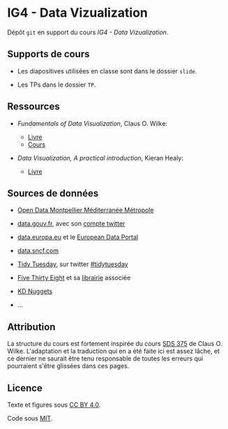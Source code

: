 # IG4 - Data Vizualization

Dépôt `git` en support du cours *IG4 - Data Vizualization*.

## Supports de cours

* Les diapositives utilisées en classe sont dans le dossier `slide`.

* Les TPs dans le dossier `TP`.

## Ressources

* *Fundamentals of Data Visualization*, Claus O. Wilke:
  * [Livre](https://clauswilke.com/dataviz/)
  * [Cours](https://wilkelab.org/SDS375/)

* *Data Visualization, A practical introduction*, Kieran Healy:
  * [Livre](https://socviz.co/)

## Sources de données

* [Open Data Montpellier Méditerranée Métropole](https://data.montpellier3m.fr/datasets)

* [data.gouv.fr](https://www.data.gouv.fr/fr/),
avec son [compte twitter](https://twitter.com/datagouvfr)

* [data.europa.eu](https://data.europa.eu/euodp/en/home) et le [European Data Portal](https://www.europeandataportal.eu/en)

* [data.sncf.com](https://data.sncf.com)

* [Tidy Tuesday](https://github.com/rfordatascience/tidytuesday#datasets), sur twitter [#tidytuesday](https://twitter.com/search?q=%23tidytuesday)

* [Five Thirty Eight](https://data.fivethirtyeight.com/) 
et sa [librairie](https://CRAN.R-project.org/package=fivethirtyeight) associée

* [KD Nuggets](https://www.kdnuggets.com/datasets/index.html)

* ...

<!--## Contributions

* Créer une "pull request" (PR) à partir d'une branche séparée.

* Respecter la structure des dossiers.

* Messages de "commits" et "PR" informatifs :
	* partie du cours visée
	* type de PR (correction ou nouvelle fiche)
	* nature de l'erreur
	* ...-->

<!-- ## Évaluations

* 1/2 contrôle continu
  * Comptes rendus de TP

* 1/2 projet final
  * Choisir un jeu de données d'intérêt
  * Poser au moins trois questions sur les données
  * Proposer une ou plusieurs représentations graphiques (dynamiques)
  * Deux rendus:
    * Un rapport technique, reproductible, détaillant la démarche statistique
    * Un produit fini de visualisation des données, partageable, indépendant.-->

<!--## Points bonus

* Typos et erreurs dans les diapos et fiches
  * k-ème PR accepté = $\frac{1}{2^{k}}$ points en plus sur la note du CC.-->
  
## Attribution

La structure du cours est fortement inspirée du cours 
[SDS 375](https://wilkelab.org/SDS375/) de Claus O. Wilke.
L'adaptation et la traduction qui en a été faite ici est assez lâche, 
et ce dernier ne saurait être tenu responsable de toutes les erreurs qui
pourraient s'être glissées dans ces pages.

## Licence

Texte et figures sous [CC BY 4.0](https://creativecommons.org/licenses/by/4.0/).

Code sous [MIT](https://opensource.org/licenses/MIT).
